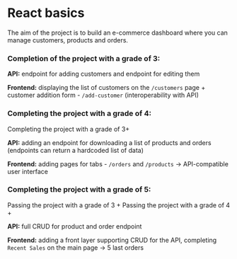 # React basics

The aim of the project is to build an e-commerce dashboard where you can manage customers, products and orders.

### **Completion of the project with a grade of 3:**

**API:** endpoint for adding customers and endpoint for editing them

**Frontend:** displaying the list of customers on the `/customers` page + customer addition form - `/add-customer` (interoperability with API)

### **Completing the project with a grade of 4:**

Completing the project with a grade of 3+

**API:** adding an endpoint for downloading a list of products and orders (endpoints can return a hardcoded list of data)

**Frontend:** adding pages for tabs - `/orders` and `/products` → API-compatible user interface

### **Completing the project with a grade of 5:**

Passing the project with a grade of 3 + Passing the project with a grade of 4 +

**API:** full CRUD for product and order endpoint

**Frontend:** adding a front layer supporting CRUD for the API, completing `Recent Sales` on the main page → 5 last orders
